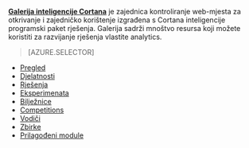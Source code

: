 **[Galerija inteligencije Cortana](http://gallery.cortanaintelligence.com)** je zajednica kontroliranje web-mjesta za otkrivanje i zajedničko korištenje izgrađena s Cortana inteligencije programski paket rješenja.
Galerija sadrži mnoštvo resursa koji možete koristiti za razvijanje rješenja vlastite analytics.

> [AZURE.SELECTOR]
- [Pregled](machine-learning-gallery-how-to-use-contribute-publish.md)
- [Djelatnosti](machine-learning-gallery-industries.md)
- [Rješenja](machine-learning-gallery-solutions.md)
- [Eksperimenata](machine-learning-gallery-experiments.md)
- [Bilježnice](machine-learning-gallery-jupyter-notebooks.md)
- [Competitions](machine-learning-gallery-competitions.md)
- [Vodiči](machine-learning-gallery-tutorials.md)
- [Zbirke](machine-learning-gallery-collections.md)
- [Prilagođeni module](machine-learning-gallery-custom-modules.md)
